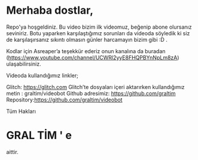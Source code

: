 # Merhaba dostlar,

Repo'ya hoşgeldiniz. Bu video bizim ilk videomuz, beğenip abone olursanız seviniriz. Botu yaparken karşılaştığımız sorunları da videoda söyledik ki siz de karşılaşırsanız sıkıntı olmasın günler harcamayın bizim gibi :D .

Kodlar için Asreaper’a teşekkür ederiz onun kanalına da buradan (https://www.youtube.com/channel/UCWRl2yyE8FHQPBYnNpLm8zA) ulaşabilirsiniz.

Videoda kullandığımız linkler;

Glitch: https://glitch.com
Glitch’te dosyaları içeri aktarırken kullandığımız metin : graltim/videobot
Github adresimiz: https://github.com/graltim
Repository:https://github.com/graltim/videobot

Tüm Hakları 
# GRAL TİM ' e 
aittir.
